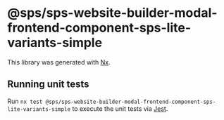 # @sps/sps-website-builder-modal-frontend-component-sps-lite-variants-simple

This library was generated with [Nx](https://nx.dev).

## Running unit tests

Run `nx test @sps/sps-website-builder-modal-frontend-component-sps-lite-variants-simple` to execute the unit tests via [Jest](https://jestjs.io).
